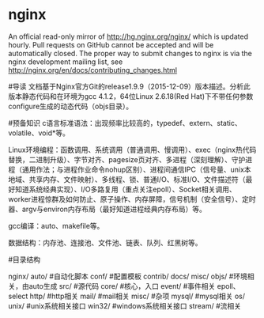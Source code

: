 # nginx
An official read-only mirror of http://hg.nginx.org/nginx/ which is updated hourly. Pull requests on GitHub cannot be accepted and will be automatically closed. The proper way to submit changes to nginx is via the nginx development mailing list, see http://nginx.org/en/docs/contributing_changes.html

#导读
文档基于Nginx官方Git的release1.9.9（2015-12-09）版本描述。分析此版本静态代码和在环境为gcc 4.1.2，64位Linux 2.6.18(Red Hat)下不带任何参数configure生成的动态代码（objs目录）。

#预备知识
c语言标准语法：出现频率比较高的，typedef、extern、static、volatile、void*等。

Linux环境编程：函数调用、系统调用（普通调用、慢调用）、exec（nginx热代码替换，二进制升级）、字节对齐、pagesize页对齐、多进程（深刻理解）、守护进程（通用作法；与进程作业命令nohup区别）、进程间通信IPC（信号量、unix本地域、共享内存、文件映射）、多线程、锁、普通I/O、标准I/O、文件描述符（最好知道系统经典实现）、I/O多路复用（重点关注epoll）、Socket相关调用、worker进程惊群及如何防止、原子操作、内存屏障，信号机制（安全信号）、定时器、argv与environ内存布局（最好知道进程经典内存布局）等。

gcc编译：auto、makefile等。

数据结构：内存池、连接池、文件池、链表、队列、红黑树等。

#目录结构

nginx/
		auto/			#自动化脚本
		conf/			#配置模板
		contrib/
		docs/
		misc/
		objs/			#环境相关，由auto生成
		src/			#源代码
			core/		#核心，入口
			event/	#事件相关	epoll、select
			http/		#http相关
			mail/		#mail相关
			misc/		#杂项
			mysql/	#mysql相关
			os/
				unix/		#unix系统相关接口
				win32/	#windows系统相关接口
			stream/		#流相关

